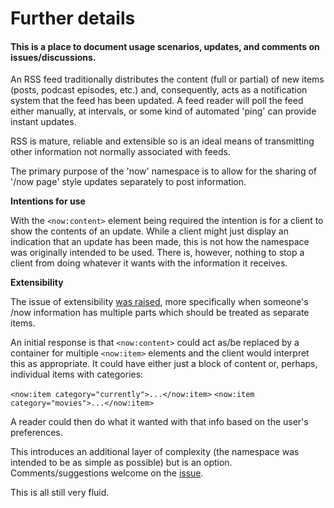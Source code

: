 # Further details

#### This is a place to document usage scenarios, updates, and comments on issues/discussions.

An RSS feed traditionally distributes the content (full or partial) of new items (posts, podcast episodes, etc.) and, consequently, acts as a notification system that the feed has been updated. A feed reader will poll the feed either manually, at intervals, or some kind of automated 'ping' can provide instant updates.

RSS is mature, reliable and extensible so is an ideal means of transmitting other information not normally associated with feeds.

The primary purpose of the 'now' namespace is to allow for the sharing of '/now page' style updates separately to post information.

**Intentions for use**

With the `<now:content>` element being required the intention is for a client to show the contents of an update. While a client might just display an indication that an update has been made, this is not how the namespace was originally intended to be used. There is, however, nothing to stop a client from doing whatever it wants with the information it receives.

**Extensibility**

The issue of extensibility [was raised](https://github.com/colin-walker/Now-Namespace/issues/1), more specifically when someone's /now information has multiple parts which should be treated as separate items.

An initial response is that `<now:content>` could act as/be replaced by a container for multiple `<now:item>` elements and the client would interpret this as appropriate. It could have either just a block of content or, perhaps, individual items with categories:

`<now:item category="currently">...</now:item>`
`<now:item category="movies">...</now:item>`

A reader could then do what it wanted with that info based on the user's preferences.

This introduces an additional layer of complexity (the namespace was intended to be as simple as possible) but is an option. Comments/suggestions welcome on the [issue](https://github.com/colin-walker/Now-Namespace/issues/1).

This is all still very fluid.
